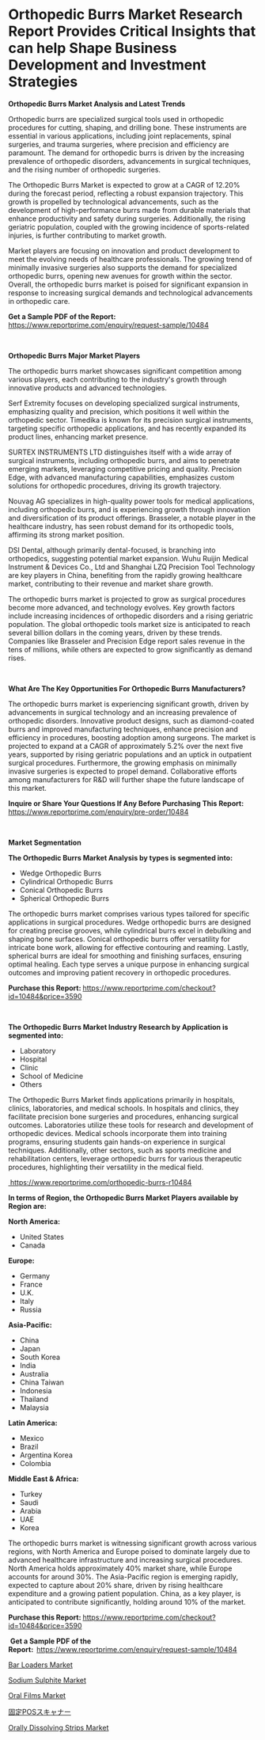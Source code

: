 <p><h1>Orthopedic Burrs Market Research Report Provides Critical Insights that can help Shape Business Development and Investment Strategies</h1></p><p><strong>Orthopedic Burrs Market Analysis and Latest Trends</strong></p>
<p><p>Orthopedic burrs are specialized surgical tools used in orthopedic procedures for cutting, shaping, and drilling bone. These instruments are essential in various applications, including joint replacements, spinal surgeries, and trauma surgeries, where precision and efficiency are paramount. The demand for orthopedic burrs is driven by the increasing prevalence of orthopedic disorders, advancements in surgical techniques, and the rising number of orthopedic surgeries.</p><p>The Orthopedic Burrs Market is expected to grow at a CAGR of 12.20% during the forecast period, reflecting a robust expansion trajectory. This growth is propelled by technological advancements, such as the development of high-performance burrs made from durable materials that enhance productivity and safety during surgeries. Additionally, the rising geriatric population, coupled with the growing incidence of sports-related injuries, is further contributing to market growth. </p><p>Market players are focusing on innovation and product development to meet the evolving needs of healthcare professionals. The growing trend of minimally invasive surgeries also supports the demand for specialized orthopedic burrs, opening new avenues for growth within the sector. Overall, the orthopedic burrs market is poised for significant expansion in response to increasing surgical demands and technological advancements in orthopedic care.</p></p>
<p><strong>Get a Sample PDF of the Report:&nbsp;</strong> <a href="https://www.reportprime.com/enquiry/request-sample/10484">https://www.reportprime.com/enquiry/request-sample/10484</a></p>
<p>&nbsp;</p>
<p><strong>Orthopedic Burrs Major Market Players</strong></p>
<p><p>The orthopedic burrs market showcases significant competition among various players, each contributing to the industry's growth through innovative products and advanced technologies. </p><p>Serf Extremity focuses on developing specialized surgical instruments, emphasizing quality and precision, which positions it well within the orthopedic sector. Timedika is known for its precision surgical instruments, targeting specific orthopedic applications, and has recently expanded its product lines, enhancing market presence.</p><p>SURTEX INSTRUMENTS LTD distinguishes itself with a wide array of surgical instruments, including orthopedic burrs, and aims to penetrate emerging markets, leveraging competitive pricing and quality. Precision Edge, with advanced manufacturing capabilities, emphasizes custom solutions for orthopedic procedures, driving its growth trajectory. </p><p>Nouvag AG specializes in high-quality power tools for medical applications, including orthopedic burrs, and is experiencing growth through innovation and diversification of its product offerings. Brasseler, a notable player in the healthcare industry, has seen robust demand for its orthopedic tools, affirming its strong market position. </p><p>DSI Dental, although primarily dental-focused, is branching into orthopedics, suggesting potential market expansion. Wuhu Ruijin Medical Instrument & Devices Co., Ltd and Shanghai LZQ Precision Tool Technology are key players in China, benefiting from the rapidly growing healthcare market, contributing to their revenue and market share growth.</p><p>The orthopedic burrs market is projected to grow as surgical procedures become more advanced, and technology evolves. Key growth factors include increasing incidences of orthopedic disorders and a rising geriatric population. The global orthopedic tools market size is anticipated to reach several billion dollars in the coming years, driven by these trends. Companies like Brasseler and Precision Edge report sales revenue in the tens of millions, while others are expected to grow significantly as demand rises.</p></p>
<p>&nbsp;</p>
<p><strong>What Are The Key Opportunities For Orthopedic Burrs Manufacturers?</strong></p>
<p><p>The orthopedic burrs market is experiencing significant growth, driven by advancements in surgical technology and an increasing prevalence of orthopedic disorders. Innovative product designs, such as diamond-coated burrs and improved manufacturing techniques, enhance precision and efficiency in procedures, boosting adoption among surgeons. The market is projected to expand at a CAGR of approximately 5.2% over the next five years, supported by rising geriatric populations and an uptick in outpatient surgical procedures. Furthermore, the growing emphasis on minimally invasive surgeries is expected to propel demand. Collaborative efforts among manufacturers for R&D will further shape the future landscape of this market.</p></p>
<p><strong>Inquire or Share Your Questions If Any Before Purchasing This Report:</strong> <a href="https://www.reportprime.com/enquiry/pre-order/10484">https://www.reportprime.com/enquiry/pre-order/10484</a></p>
<p>&nbsp;</p>
<p><strong>Market Segmentation</strong></p>
<p><strong>The Orthopedic Burrs Market Analysis by types is segmented into:</strong></p>
<p><ul><li>Wedge Orthopedic Burrs</li><li>Cylindrical Orthopedic Burrs</li><li>Conical Orthopedic Burrs</li><li>Spherical Orthopedic Burrs</li></ul></p>
<p><p>The orthopedic burrs market comprises various types tailored for specific applications in surgical procedures. Wedge orthopedic burrs are designed for creating precise grooves, while cylindrical burrs excel in debulking and shaping bone surfaces. Conical orthopedic burrs offer versatility for intricate bone work, allowing for effective contouring and reaming. Lastly, spherical burrs are ideal for smoothing and finishing surfaces, ensuring optimal healing. Each type serves a unique purpose in enhancing surgical outcomes and improving patient recovery in orthopedic procedures.</p></p>
<p><strong>Purchase this Report:&nbsp;</strong><a href="https://www.reportprime.com/checkout?id=10484&price=3590">https://www.reportprime.com/checkout?id=10484&price=3590</a></p>
<p>&nbsp;</p>
<p><strong>The Orthopedic Burrs Market Industry Research by Application is segmented into:</strong></p>
<p><ul><li>Laboratory</li><li>Hospital</li><li>Clinic</li><li>School of Medicine</li><li>Others</li></ul></p>
<p><p>The Orthopedic Burrs Market finds applications primarily in hospitals, clinics, laboratories, and medical schools. In hospitals and clinics, they facilitate precision bone surgeries and procedures, enhancing surgical outcomes. Laboratories utilize these tools for research and development of orthopedic devices. Medical schools incorporate them into training programs, ensuring students gain hands-on experience in surgical techniques. Additionally, other sectors, such as sports medicine and rehabilitation centers, leverage orthopedic burrs for various therapeutic procedures, highlighting their versatility in the medical field.</p></p>
<p><a href="https://www.reportprime.com/orthopedic-burrs-r10484">&nbsp;https://www.reportprime.com/orthopedic-burrs-r10484</a></p>
<p><strong>In terms of Region, the Orthopedic Burrs Market Players available by Region are:</strong></p>
<p>
    <p> <strong> North America: </strong>
        <ul>
            <li>United States</li>
            <li>Canada</li>
        </ul>
        </p> 
    <p> <strong> Europe: </strong>
        <ul>
            <li>Germany</li>
            <li>France</li>
            <li>U.K.</li>
            <li>Italy</li>
            <li>Russia</li>
        </ul>
        </p> 
    <p> <strong> Asia-Pacific: </strong>
        <ul>
            <li>China</li>
            <li>Japan</li>
            <li>South Korea</li>
            <li>India</li>
            <li>Australia</li>
            <li>China Taiwan</li>
            <li>Indonesia</li>
            <li>Thailand</li>
            <li>Malaysia</li>
        </ul>
        </p> 
    <p> <strong> Latin America: </strong>
        <ul>
            <li>Mexico</li>
            <li>Brazil</li>
            <li>Argentina Korea</li>
            <li>Colombia</li>
        </ul>
        </p> 
    <p> <strong> Middle East & Africa: </strong>
        <ul>
            <li>Turkey</li>
            <li>Saudi</li>
            <li>Arabia</li>
            <li>UAE</li>
            <li>Korea</li>
        </ul>
    </p>
    </p>
<p><p>The orthopedic burrs market is witnessing significant growth across various regions, with North America and Europe poised to dominate largely due to advanced healthcare infrastructure and increasing surgical procedures. North America holds approximately 40% market share, while Europe accounts for around 30%. The Asia-Pacific region is emerging rapidly, expected to capture about 20% share, driven by rising healthcare expenditure and a growing patient population. China, as a key player, is anticipated to contribute significantly, holding around 10% of the market.</p></p>
<p><strong>Purchase this Report: </strong><a href="https://www.reportprime.com/checkout?id=10484&price=3590">https://www.reportprime.com/checkout?id=10484&price=3590</a></p>
<p>&nbsp;<strong>Get a Sample PDF of the Report:&nbsp;&nbsp;</strong><a href="https://www.reportprime.com/enquiry/request-sample/10484">https://www.reportprime.com/enquiry/request-sample/10484</a></p>
<p><strong></strong></p>
<p><p><a href="https://medium.com/@lelandhvqq/the-bar-loaders-market-report-analyzes-important-operational-and-performance-data-so-one-may-805b867374d5">Bar Loaders Market</a></p><p><a href="https://medium.com/@athenayundt/this-report-on-sodium-sulphite-market-is-a-comprehensive-analysis-of-market-shares-strategies-68568bb19336">Sodium Sulphite Market</a></p><p><a href="https://www.linkedin.com/pulse/oral-films-market-share-size-trends-industry-analysis-report-7o2ze?trackingId=BW%2F3%2BlLRTLePjOlvv3uKgw%3D%3D">Oral Films Market</a></p><p><a href="https://medium.com/@craigurcottrte8/stationary-pos-scanner-market-%E3%81%AE%E3%82%B0%E3%83%AD%E3%83%BC%E3%83%90%E3%83%AB%E5%B8%82%E5%A0%B4%E6%A6%82%E8%A6%81%E3%81%AF-%E4%B8%96%E7%95%8C%E3%81%8A%E3%82%88%E3%81%B3%E4%B8%BB%E8%A6%81%E5%B8%82%E5%A0%B4%E3%81%AB%E3%81%8A%E3%81%91%E3%82%8B%E6%A5%AD%E7%95%8C%E3%81%AB%E5%BD%B1%E9%9F%BF%E3%82%92%E4%B8%8E%E3%81%88%E3%82%8B%E4%B8%BB%E8%A6%81%E3%81%AA%E3%83%88%E3%83%AC%E3%83%B3%E3%83%89%E3%81%AB%E3%81%A4%E3%81%84%E3%81%A6-%E7%8B%AC%E8%87%AA%E3%81%AE%E8%A6%96%E7%82%B9%E3%82%92%E6%8F%90%E4%BE%9B%E3%81%97%E3%81%BE%E3%81%99-88967b935659?postPublishedType=initial">固定POSスキャナー</a></p><p><a href="https://www.linkedin.com/pulse/orally-dissolving-strips-market-global-insights-regional-analysis-dz5qe?trackingId=C9DHGJUUTE%2BkiZvA0aiuWA%3D%3D">Orally Dissolving Strips Market</a></p></p>
